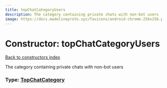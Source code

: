 ```yaml
---
title: topChatCategoryUsers
description: The category containing private chats with non-bot users
image: https://docs.madelineproto.xyz/favicons/android-chrome-256x256.png
---
```

# Constructor: topChatCategoryUsers  
[Back to constructors index](index.md)



The category containing private chats with non-bot users




### Type: [TopChatCategory](../types/TopChatCategory.md)


